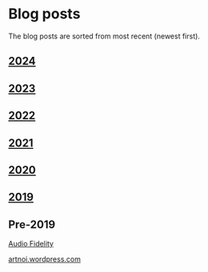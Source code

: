 # Blog posts

The blog posts are sorted from most recent (newest first).

## [2024](/blog/2024/)

## [2023](/blog/2023/)

## [2022](/blog/2022/)

## [2021](/blog/2021/)

## [2020](/blog/2020/)

## [2019](/blog/2019/)

## **Pre-2019**

[Audio Fidelity](/blog/etc/audio-fidelity/)

[artnoi.wordpress.com](https://artnoi.wordpress.com)
